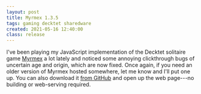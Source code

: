 ```yaml
---
layout: post
title: Myrmex 1.3.5
tags: gaming decktet sharedware
created: 2021-05-16 12:40:00
class: release
---
```

I've been playing my JavaScript implementation of the Decktet solitaire game [Myrmex](http://mcdemarco.github.io/myrmex/) a lot lately and noticed some annoying clickthrough bugs of uncertain age and origin, which are now fixed.  Once again, if you need an older version of Myrmex hosted somewhere, let me know and I'll put one up.  You can also download it [from GitHub](https://github.com/mcdemarco/myrmex) and open up the web page---no building or web-serving required.
